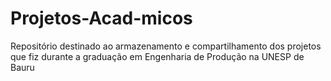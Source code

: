 # Projetos-Acad-micos
Repositório destinado ao armazenamento e compartilhamento dos projetos que fiz durante a graduação em Engenharia de Produção na UNESP de Bauru
